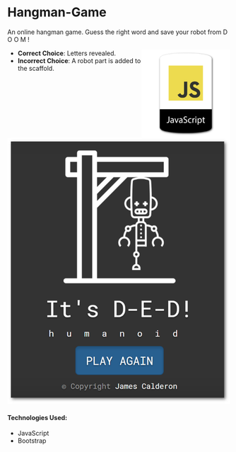# Hangman-Game
An online hangman game. Guess the right word and save your robot from D O O M !

<img align="right" height="200" 
     title="Size Limit logo" src="./assets/images/JSBadge.png">

* **Correct Choice**: Letters revealed.
* **Incorrect Choice**: A robot part is added to the scaffold.

<p align="center">
  <img src="./assets/images/screenshot-hangman.png" height="600"  alt="Example"
       >
</p>

#### Technologies Used:
* JavaScript
* Bootstrap

